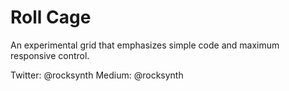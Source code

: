 
# Roll Cage

An experimental grid that emphasizes simple code and maximum responsive control.

Twitter: @rocksynth
Medium: @rocksynth

